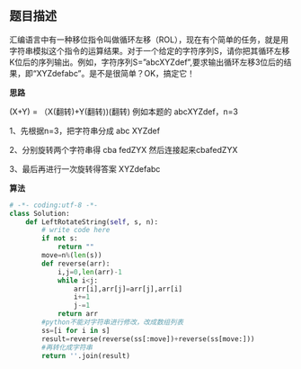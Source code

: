 ##  题目描述

汇编语言中有一种移位指令叫做循环左移（ROL），现在有个简单的任务，就是用字符串模拟这个指令的运算结果。对于一个给定的字符序列S，请你把其循环左移K位后的序列输出。例如，字符序列S=”abcXYZdef”,要求输出循环左移3位后的结果，即“XYZdefabc”。是不是很简单？OK，搞定它！  



**思路** 

(X+Y) = （X(翻转)+Y(翻转))(翻转)  例如本题的 abcXYZdef，n=3

1、先根据n=3，把字符串分成 abc      XYZdef

2、分别旋转两个字符串得 cba   fedZYX 然后连接起来cbafedZYX

3、最后再进行一次旋转得答案 XYZdefabc



**算法**  

```python
# -*- coding:utf-8 -*-
class Solution:
    def LeftRotateString(self, s, n):
        # write code here
        if not s:
            return ""
        move=n%(len(s))
        def reverse(arr):
            i,j=0,len(arr)-1
            while i<j:
                arr[i],arr[j]=arr[j],arr[i]
                i+=1
                j-=1
            return arr
        #python不能对字符串进行修改，改成数组列表
        ss=[i for i in s]
        result=reverse(reverse(ss[:move])+reverse(ss[move:]))
        #再转化成字符串
        return ''.join(result)
```

